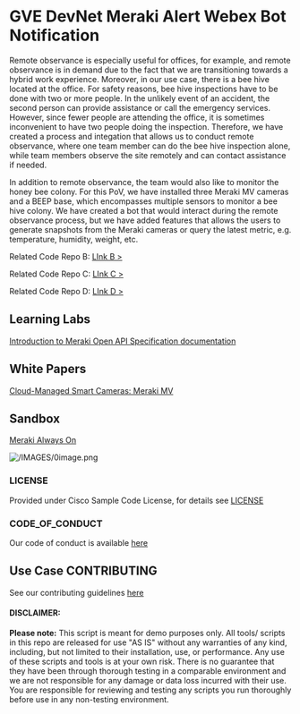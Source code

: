 

# GVE DevNet Meraki Alert Webex Bot Notification


Remote observance is especially useful for offices, for example, and remote observance is in demand due to the fact that we are transitioning towards a hybrid work experience. Moreover, in our use case, there is a bee hive located at the office. For safety reasons, bee hive inspections have to be done with two or more people. In the unlikely event of an accident, the second person can provide assistance or call the emergency services. However, since fewer people are attending the office, it is sometimes inconvenient to have two people doing the inspection. Therefore, we have created a process and integation that allows us to conduct remote observance, where one team member can do the bee hive inspection alone, while team members observe the site remotely and can contact assistance if needed.

In addition to remote observance, the team would also like to monitor the honey bee colony. For this PoV, we have installed three Meraki MV cameras and a BEEP base, which encompasses multiple sensors to monitor a bee hive colony. We have created a bot that would interact during the remote observance process, but we have added features that allows the users to generate snapshots from the Meraki cameras or query the latest metric, e.g. temperature, humidity, weight, etc.

Related Code Repo B:  [LInk B >](/codeexchange/github/repo/hhxiao/gve_devnet_meraki_alert_webex_bot_notification/)

Related Code Repo C:  [LInk C >](/codeexchange/github/repo/hhxiao/gve_devnet_meraki_alert_webex_bot_notification/)

Related Code Repo D:  [LInk D >](/codeexchange/github/repo/hhxiao/gve_devnet_meraki_alert_webex_bot_notification/)


## Learning Labs
[Introduction to Meraki Open API Specification documentation](https://developer.cisco.com/learning/labs/collab-webex-apps/)

## White Papers
[Cloud-Managed Smart Cameras: Meraki MV](https://developer.cisco.com/learning/labs/collab-webex-apps/)

## Sandbox
[Meraki Always On](https://devnetsandbox.cisco.com/RM/Topology)



![/IMAGES/0image.png](IMAGES/0image.png)

### LICENSE

Provided under Cisco Sample Code License, for details see [LICENSE](LICENSE.md)

### CODE_OF_CONDUCT

Our code of conduct is available [here](CODE_OF_CONDUCT.md)

## Use Case CONTRIBUTING

See our contributing guidelines [here](CONTRIBUTING.md)

#### DISCLAIMER:
<b>Please note:</b> This script is meant for demo purposes only. All tools/ scripts in this repo are released for use "AS IS" without any warranties of any kind, including, but not limited to their installation, use, or performance. Any use of these scripts and tools is at your own risk. There is no guarantee that they have been through thorough testing in a comparable environment and we are not responsible for any damage or data loss incurred with their use.
You are responsible for reviewing and testing any scripts you run thoroughly before use in any non-testing environment.

